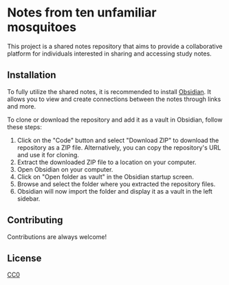 # Notes from ten unfamiliar mosquitoes

This project is a shared notes repository that aims to provide a collaborative platform for individuals interested in sharing and accessing study notes.
## Installation

To fully utilize the shared notes, it is recommended to install [Obsidian](https://obsidian.md/). It allows you to view and create connections between the notes through links and more.

To clone or download the repository and add it as a vault in Obsidian, follow these steps:
1. Click on the "Code" button and select "Download ZIP" to download the repository as a ZIP file. Alternatively, you can copy the repository's URL and use it for cloning.
2. Extract the downloaded ZIP file to a location on your computer.
3. Open Obsidian on your computer.
4. Click on "Open folder as vault" in the Obsidian startup screen.
5. Browse and select the folder where you extracted the repository files.
6. Obsidian will now import the folder and display it as a vault in the left sidebar.
## Contributing

Contributions are always welcome!
## License

[CC0](https://creativecommons.org/share-your-work/public-domain/cc0/)